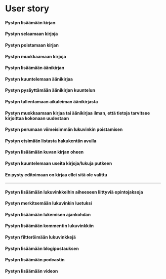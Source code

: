 # User story

#### Pystyn lisäämään kirjan

#### Pystyn selaamaan kirjoja

#### Pystyn poistamaan kirjan

#### Pystyn muokkaamaan kirjoja

#### Pystyn lisäämään äänikirjan

#### Pystyn kuuntelemaan äänikirjaa

#### Pystyn pysäyttämään äänikirjan kuuntelun

#### Pystyn tallentamaan aikaleiman äänikirjasta

#### Pystyn muokkaamaan kirjaa tai äänikirjaa ilman, että tietoja tarvitsee kirjoittaa kokonaan uudestaan

#### Pystyn perumaan viimeisimmän lukuvinkin poistamisen

#### Pystyn etsimään listasta hakukentän avulla

#### Pystyn lisäämään kuvan kirjan oheen

#### Pystyn kuuntelemaan useita kirjoja/lukuja putkeen

#### En pysty editoimaan on kirjaa ellei sitä ole valittu

---

#### Pystyn lisäämään lukuvinkkeihin aiheeseen liittyviä opintojaksoja 

#### Pystyn merkitsemään lukuvinkin luetuksi

#### Pystyn lisäämään lukemisen ajankohdan

#### Pystyn lisäämään kommentin lukuvinkkiin

#### Pystyn filtteröimään lukuvinkkejä

#### Pystyn lisäämään blogipostauksen

#### Pystyn lisäämään podcastin

#### Pystyn lisäämään videon



